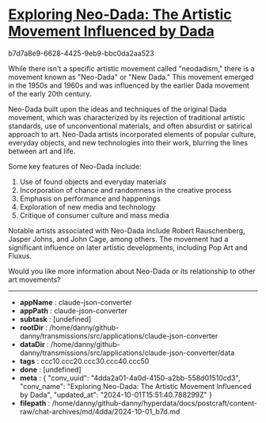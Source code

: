 # [Exploring Neo-Dada: The Artistic Movement Influenced by Dada](https://claude.ai/chat/4dda2a01-4a0d-4150-a2bb-558d01510cd3)

b7d7a8e9-6628-4425-9eb9-bbc0da2aa523

 While there isn't a specific artistic movement called "neodadism," there is a movement known as "Neo-Dada" or "New Dada." This movement emerged in the 1950s and 1960s and was influenced by the earlier Dada movement of the early 20th century.

Neo-Dada built upon the ideas and techniques of the original Dada movement, which was characterized by its rejection of traditional artistic standards, use of unconventional materials, and often absurdist or satirical approach to art. Neo-Dada artists incorporated elements of popular culture, everyday objects, and new technologies into their work, blurring the lines between art and life.

Some key features of Neo-Dada include:

1. Use of found objects and everyday materials
2. Incorporation of chance and randomness in the creative process
3. Emphasis on performance and happenings
4. Exploration of new media and technology
5. Critique of consumer culture and mass media

Notable artists associated with Neo-Dada include Robert Rauschenberg, Jasper Johns, and John Cage, among others. The movement had a significant influence on later artistic developments, including Pop Art and Fluxus.

Would you like more information about Neo-Dada or its relationship to other art movements?

---

* **appName** : claude-json-converter
* **appPath** : claude-json-converter
* **subtask** : [undefined]
* **rootDir** : /home/danny/github-danny/transmissions/src/applications/claude-json-converter
* **dataDir** : /home/danny/github-danny/transmissions/src/applications/claude-json-converter/data
* **tags** : ccc10.ccc20.ccc30.ccc40.ccc50
* **done** : [undefined]
* **meta** : {
  "conv_uuid": "4dda2a01-4a0d-4150-a2bb-558d01510cd3",
  "conv_name": "Exploring Neo-Dada: The Artistic Movement Influenced by Dada",
  "updated_at": "2024-10-01T15:51:40.788299Z"
}
* **filepath** : /home/danny/github-danny/hyperdata/docs/postcraft/content-raw/chat-archives/md/4dda/2024-10-01_b7d.md